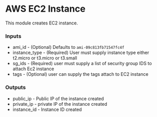 # AWS EC2 Instance

This module creates EC2 instance.

### Inputs

* ami_id - (Optional) Defaults to ```ami-09c813fb71547fc4f```
* instance_type - (Required) User must supply instance type either t2.micro or t3.micro or t3.small
* sg_ids - (Required) user must supply a list of security group IDS to attach Ec2 instance
* tags - (Optional) user can supply the tags attach to EC2 instance

### Outputs

* public_ip - Public IP of the instance created
* private_ip - private IP of the instance created
* instance_id - Instance ID created

